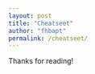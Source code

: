 ```yaml
---
layout: post
title: "Cheatseet"
author: "fhbapt"
permalink: /cheatseet/
---
```


Thanks for reading!
